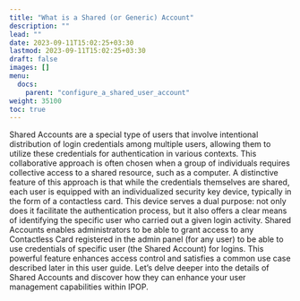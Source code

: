 ```yaml
---
title: "What is a Shared (or Generic) Account"
description: ""
lead: ""
date: 2023-09-11T15:02:25+03:30
lastmod: 2023-09-11T15:02:25+03:30
draft: false
images: []
menu:
  docs:
    parent: "configure_a_shared_user_account"
weight: 35100
toc: true
---
```


Shared Accounts are a special type of users that involve intentional distribution of login credentials among multiple users, allowing them to utilize these credentials for authentication in various contexts. This collaborative approach is often chosen when a group of individuals requires collective access to a shared resource, such as a computer. A distinctive feature of this approach is that while the credentials themselves are shared, each user is equipped with an individualized security key device, typically in the form of a contactless card. This device serves a dual purpose: not only does it facilitate the authentication process, but it also offers a clear means of identifying the specific user who carried out a given login activity. Shared Accounts enables administrators to be able to grant access to any Contactless Card registered in the admin panel (for any user) to be able to use credentials of specific user (the Shared Account) for logins. This powerful feature enhances access control and satisfies a common use case described later in this user guide. Let’s delve deeper into the details of Shared Accounts and discover how they can enhance your user management capabilities within IPOP.  
